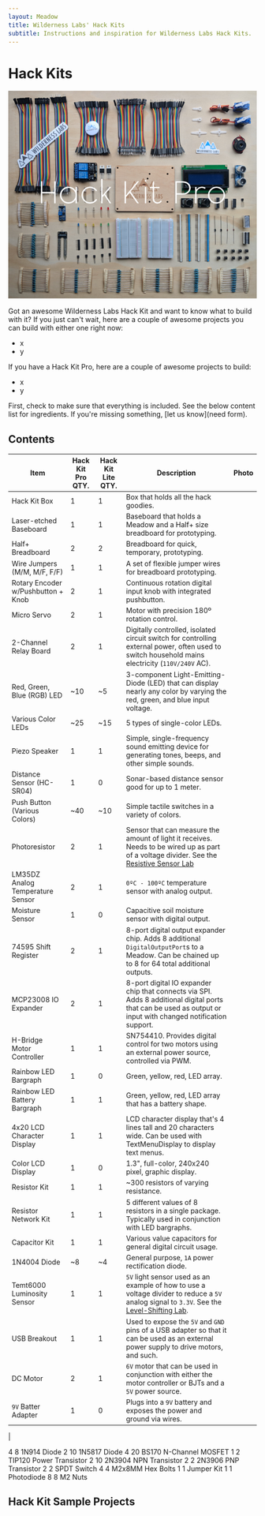 ```yaml
---
layout: Meadow
title: Wilderness Labs' Hack Kits
subtitle: Instructions and inspiration for Wilderness Labs Hack Kits.
---
```



# Hack Kits

![](Hack_Kit_Pro.png)

Got an awesome Wilderness Labs Hack Kit and want to know what to build with it? If you just can't wait, here are a couple of awesome projects you can build with either one right now:

 * x
 * y

If you have a Hack Kit Pro, here are a couple of awesome projects to build:
 
 * x
 * y

First, check to make sure that everything is included. See the below content list for ingredients. If you're missing something, [let us know](need form).


## Contents

| Item                   | Hack Kit Pro QTY. | Hack Kit Lite QTY. | Description | Photo |
|------------------------|--------------|---------------|---------------|-------|
| Hack Kit Box           | 1 | 1 | Box that holds all the hack goodies. |
| Laser-etched Baseboard | 1 | 1 | Baseboard that holds a Meadow and a Half+ size breadboard for prototyping. |
| Half+ Breadboard       | 2 | 2 | Breadboard for quick, temporary, prototyping. |
| Wire Jumpers (M/M, M/F, F/F) | 1 | 1 | A set of flexible jumper wires for breadboard prototyping. |
| Rotary Encoder w/Pushbutton + Knob | 2 | 1 | Continuous rotation digital input knob with integrated pushbutton. |
| Micro Servo            | 2 | 1 | Motor with precision 180º rotation control. |
| 2-Channel Relay Board  | 2 | 1 | Digitally controlled, isolated circuit switch for controlling external power, often used to switch household mains electricity (`110V/240V` AC). |
| Red, Green, Blue (RGB) LED | ~10 | ~5 | 3-component Light-Emitting-Diode (LED) that can display nearly any color by varying the red, green, and blue input voltage. |
| Various Color LEDs | ~25 | ~15 | 5 types of single-color LEDs. |
| Piezo Speaker | 1 | 1 | Simple, single-frequency sound emitting device for generating tones, beeps, and other simple sounds. |
| Distance Sensor (HC-SR04) | 1 | 0 | Sonar-based distance sensor good for up to 1 meter. |
| Push Button (Various Colors) | ~40 | ~10 | Simple tactile switches in a variety of colors. |
| Photoresistor | 2 | 1 | Sensor that can measure the amount of light it receives. Needs to be wired up as part of a voltage divider. See the [Resistive Sensor Lab](/Hardware/Tutorials/Electronics/Part5/Resistive_Sensor_Lab/) |
| LM35DZ Analog Temperature Sensor | 2 | 1 | `0ºC - 100ºC` temperature sensor with analog output. |
| Moisture Sensor | 1 | 0 | Capacitive soil moisture sensor with digital output. |
| 74595 Shift Register | 2 | 1 | 8-port digital output expander chip. Adds 8 additional `DigitalOutputPort`s to a Meadow. Can be chained up to 8 for 64 total additional outputs. |
| MCP23008 IO Expander | 2 | 1 | 8-port digital IO expander chip that connects via SPI. Adds 8 additional digital ports that can be used as output or input with changed notification support. |
| H-Bridge Motor Controller | 1 | 1 | SN754410. Provides digital control for two motors using an external power source, controlled via PWM. |
| Rainbow LED Bargraph | 1 | 0 | Green, yellow, red, LED array. |
| Rainbow LED Battery Bargraph | 1 | 1 | Green, yellow, red, LED array that has a battery shape. |
| 4x20 LCD Character Display | 1 | 1 | LCD character display that's 4 lines tall and 20 characters wide. Can be used with TextMenuDisplay to display text menus. |
| Color LCD Display | 1 | 0 | 1.3", full-color, 240x240 pixel, graphic display. |
| Resistor Kit | 1 | 1 | ~300 resistors of varying resistance. |
| Resistor Network Kit | 1 | 1 | 5 different values of 8 resistors in a single  package. Typically used in conjunction with LED bargraphs. |
| Capacitor Kit | 1 | 1 | Various value capacitors for general digital circuit usage. |
| 1N4004 Diode | ~8 | ~4 | General purpose, `1A` power rectification diode. |
| Temt6000 Luminosity Sensor | 1 | 1 | `5V` light sensor used as an example of how to use a voltage divider to reduce a `5V` analog signal to `3.3V`. See the [Level-Shifting Lab](http://127.0.0.1:4002/Hardware/Tutorials/Electronics/Part5/Level_Shifting_Lab/). |
| USB Breakout | 1 | 1 | Used to expose the `5V` and `GND` pins of a USB adapter so that it can be used as an external power supply to drive motors, and such. |
| DC Motor | 2 | 1 | `6V` motor that can be used in conjunction with either the motor controller or BJTs and a `5V` power source. |
| `9V` Batter Adapter | 1 | 0 | Plugs into a `9V` battery and exposes the power and ground via wires. |
| 



4	8	1N914 Diode
2	10	1N5817 Diode
4	20	BS170 N-Channel MOSFET
1	2	TIP120 Power Transistor
2	10	2N3904 NPN Transistor
2	2	2N3906 PNP Transistor
2	2	SPDT Switch
4	4	M2x8MM Hex Bolts
1	1	Jumper Kit
1	1	Photodiode
8	8	M2 Nuts

## Hack Kit Sample Projects